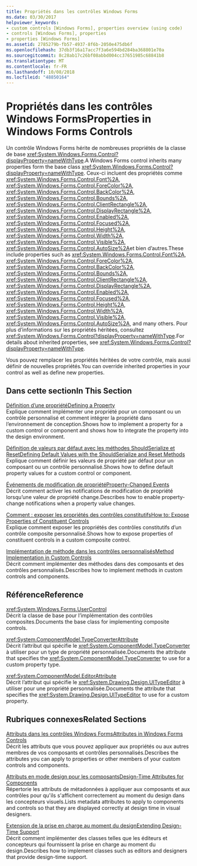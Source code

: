 ```yaml
---
title: Propriétés dans les contrôles Windows Forms
ms.date: 03/30/2017
helpviewer_keywords:
- custom controls [Windows Forms], properties overview (using code)
- controls [Windows Forms], properties
- properties [Windows Forms]
ms.assetid: 2785279b-fb57-4937-8f6b-2050e475db6f
ms.openlocfilehash: 37db3f16a17acc7f3a6e594bd284ba368801e70a
ms.sourcegitcommit: 8c28ab17c26bf08abbd004cc37651985c68841b8
ms.translationtype: MT
ms.contentlocale: fr-FR
ms.lasthandoff: 10/08/2018
ms.locfileid: "48850164"
---
```

# <a name="properties-in-windows-forms-controls"></a><span data-ttu-id="520de-102">Propriétés dans les contrôles Windows Forms</span><span class="sxs-lookup"><span data-stu-id="520de-102">Properties in Windows Forms Controls</span></span>
<span data-ttu-id="520de-103">Un contrôle Windows Forms hérite de nombreuses propriétés de la classe de base <xref:System.Windows.Forms.Control?displayProperty=nameWithType>.</span><span class="sxs-lookup"><span data-stu-id="520de-103">A Windows Forms control inherits many properties form the base class <xref:System.Windows.Forms.Control?displayProperty=nameWithType>.</span></span> <span data-ttu-id="520de-104">Ceux-ci incluent des propriétés comme <xref:System.Windows.Forms.Control.Font%2A>, <xref:System.Windows.Forms.Control.ForeColor%2A>, <xref:System.Windows.Forms.Control.BackColor%2A>, <xref:System.Windows.Forms.Control.Bounds%2A>, <xref:System.Windows.Forms.Control.ClientRectangle%2A>, <xref:System.Windows.Forms.Control.DisplayRectangle%2A>, <xref:System.Windows.Forms.Control.Enabled%2A>, <xref:System.Windows.Forms.Control.Focused%2A>, <xref:System.Windows.Forms.Control.Height%2A>, <xref:System.Windows.Forms.Control.Width%2A>, <xref:System.Windows.Forms.Control.Visible%2A>, <xref:System.Windows.Forms.Control.AutoSize%2A>et bien d’autres.</span><span class="sxs-lookup"><span data-stu-id="520de-104">These include properties such as <xref:System.Windows.Forms.Control.Font%2A>, <xref:System.Windows.Forms.Control.ForeColor%2A>, <xref:System.Windows.Forms.Control.BackColor%2A>, <xref:System.Windows.Forms.Control.Bounds%2A>, <xref:System.Windows.Forms.Control.ClientRectangle%2A>, <xref:System.Windows.Forms.Control.DisplayRectangle%2A>, <xref:System.Windows.Forms.Control.Enabled%2A>, <xref:System.Windows.Forms.Control.Focused%2A>, <xref:System.Windows.Forms.Control.Height%2A>, <xref:System.Windows.Forms.Control.Width%2A>, <xref:System.Windows.Forms.Control.Visible%2A>, <xref:System.Windows.Forms.Control.AutoSize%2A>, and many others.</span></span> <span data-ttu-id="520de-105">Pour plus d’informations sur les propriétés héritées, consultez <xref:System.Windows.Forms.Control?displayProperty=nameWithType>.</span><span class="sxs-lookup"><span data-stu-id="520de-105">For details about inherited properties, see <xref:System.Windows.Forms.Control?displayProperty=nameWithType>.</span></span>  
  
 <span data-ttu-id="520de-106">Vous pouvez remplacer les propriétés héritées de votre contrôle, mais aussi définir de nouvelles propriétés.</span><span class="sxs-lookup"><span data-stu-id="520de-106">You can override inherited properties in your control as well as define new properties.</span></span>  
  
## <a name="in-this-section"></a><span data-ttu-id="520de-107">Dans cette section</span><span class="sxs-lookup"><span data-stu-id="520de-107">In This Section</span></span>  
 [<span data-ttu-id="520de-108">Définition d’une propriété</span><span class="sxs-lookup"><span data-stu-id="520de-108">Defining a Property</span></span>](../../../../docs/framework/winforms/controls/defining-a-property-in-windows-forms-controls.md)  
 <span data-ttu-id="520de-109">Explique comment implémenter une propriété pour un composant ou un contrôle personnalisé et comment intégrer la propriété dans l’environnement de conception.</span><span class="sxs-lookup"><span data-stu-id="520de-109">Shows how to implement a property for a custom control or component and shows how to integrate the property into the design environment.</span></span>  
  
 [<span data-ttu-id="520de-110">Définition de valeurs par défaut avec les méthodes ShouldSerialize et Reset</span><span class="sxs-lookup"><span data-stu-id="520de-110">Defining Default Values with the ShouldSerialize and Reset Methods</span></span>](../../../../docs/framework/winforms/controls/defining-default-values-with-the-shouldserialize-and-reset-methods.md)  
 <span data-ttu-id="520de-111">Explique comment définir les valeurs de propriété par défaut pour un composant ou un contrôle personnalisé.</span><span class="sxs-lookup"><span data-stu-id="520de-111">Shows how to define default property values for a custom control or component.</span></span>  
  
 [<span data-ttu-id="520de-112">Événements de modification de propriété</span><span class="sxs-lookup"><span data-stu-id="520de-112">Property-Changed Events</span></span>](../../../../docs/framework/winforms/controls/property-changed-events.md)  
 <span data-ttu-id="520de-113">Décrit comment activer les notifications de modification de propriété lorsqu’une valeur de propriété change.</span><span class="sxs-lookup"><span data-stu-id="520de-113">Describes how to enable property-change notifications when a property value changes.</span></span>  
  
 [<span data-ttu-id="520de-114">Comment : exposer les propriétés des contrôles constitutifs</span><span class="sxs-lookup"><span data-stu-id="520de-114">How to: Expose Properties of Constituent Controls</span></span>](../../../../docs/framework/winforms/controls/how-to-expose-properties-of-constituent-controls.md)  
 <span data-ttu-id="520de-115">Explique comment exposer les propriétés des contrôles constitutifs d’un contrôle composite personnalisé.</span><span class="sxs-lookup"><span data-stu-id="520de-115">Shows how to expose properties of constituent controls in a custom composite control.</span></span>  
  
 [<span data-ttu-id="520de-116">Implémentation de méthode dans les contrôles personnalisés</span><span class="sxs-lookup"><span data-stu-id="520de-116">Method Implementation in Custom Controls</span></span>](../../../../docs/framework/winforms/controls/method-implementation-in-custom-controls.md)  
 <span data-ttu-id="520de-117">Décrit comment implémenter des méthodes dans des composants et des contrôles personnalisés.</span><span class="sxs-lookup"><span data-stu-id="520de-117">Describes how to implement methods in custom controls and components.</span></span>  
  
## <a name="reference"></a><span data-ttu-id="520de-118">Référence</span><span class="sxs-lookup"><span data-stu-id="520de-118">Reference</span></span>  
 <xref:System.Windows.Forms.UserControl>  
 <span data-ttu-id="520de-119">Décrit la classe de base pour l’implémentation des contrôles composites.</span><span class="sxs-lookup"><span data-stu-id="520de-119">Documents the base class for implementing composite controls.</span></span>  
  
 <xref:System.ComponentModel.TypeConverterAttribute>  
 <span data-ttu-id="520de-120">Décrit l’attribut qui spécifie le <xref:System.ComponentModel.TypeConverter> à utiliser pour un type de propriété personnalisée.</span><span class="sxs-lookup"><span data-stu-id="520de-120">Documents the attribute that specifies the <xref:System.ComponentModel.TypeConverter> to use for a custom property type.</span></span>  
  
 <xref:System.ComponentModel.EditorAttribute>  
 <span data-ttu-id="520de-121">Décrit l’attribut qui spécifie le <xref:System.Drawing.Design.UITypeEditor> à utiliser pour une propriété personnalisée.</span><span class="sxs-lookup"><span data-stu-id="520de-121">Documents the attribute that specifies the <xref:System.Drawing.Design.UITypeEditor> to use for a custom property.</span></span>  
  
## <a name="related-sections"></a><span data-ttu-id="520de-122">Rubriques connexes</span><span class="sxs-lookup"><span data-stu-id="520de-122">Related Sections</span></span>  
 [<span data-ttu-id="520de-123">Attributs dans les contrôles Windows Forms</span><span class="sxs-lookup"><span data-stu-id="520de-123">Attributes in Windows Forms Controls</span></span>](../../../../docs/framework/winforms/controls/attributes-in-windows-forms-controls.md)  
 <span data-ttu-id="520de-124">Décrit les attributs que vous pouvez appliquer aux propriétés ou aux autres membres de vos composants et contrôles personnalisés.</span><span class="sxs-lookup"><span data-stu-id="520de-124">Describes the attributes you can apply to properties or other members of your custom controls and components.</span></span>  
  
 [<span data-ttu-id="520de-125">Attributs en mode design pour les composants</span><span class="sxs-lookup"><span data-stu-id="520de-125">Design-Time Attributes for Components</span></span>](https://msdn.microsoft.com/library/12050fe3-9327-4509-9e21-4ee2494b95c3)  
 <span data-ttu-id="520de-126">Répertorie les attributs de métadonnées à appliquer aux composants et aux contrôles pour qu'ils s'affichent correctement au moment du design dans les concepteurs visuels.</span><span class="sxs-lookup"><span data-stu-id="520de-126">Lists metadata attributes to apply to components and controls so that they are displayed correctly at design time in visual designers.</span></span>  
  
 [<span data-ttu-id="520de-127">Extension de la prise en charge au moment du design</span><span class="sxs-lookup"><span data-stu-id="520de-127">Extending Design-Time Support</span></span>](https://msdn.microsoft.com/library/d6ac8a6a-42fd-4bc8-bf33-b212811297e2)  
 <span data-ttu-id="520de-128">Décrit comment implémenter des classes telles que les éditeurs et concepteurs qui fournissent la prise en charge au moment du design.</span><span class="sxs-lookup"><span data-stu-id="520de-128">Describes how to implement classes such as editors and designers that provide design-time support.</span></span>
